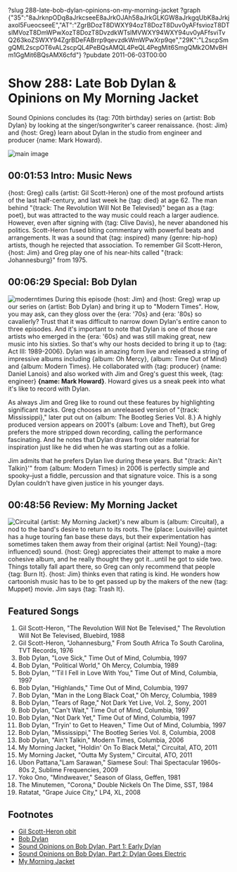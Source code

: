 ?slug 288-late-bob-dylan-opinions-on-my-morning-jacket
?graph {"35":"8aJrknpODq8aJrkcseeE8aJrkOJAh58aJrkGLKGW8aJrkgqUbK8aJrkjaxol5FueocseeE","AT":"ZgrBDozT8DWXY94ozT8DozT8Duv0yAFfsviozT8DTslMVozT8DmWPwXozT8DozT8DvzdkWTslMVWXY94WXY94uv0yAFfsviTvQ263koZSWXY94ZgrBDeFABrrp9qevzdkWmWPwXrp9qe","29K":"L2scpSmgQML2scpOT6vAL2scpQL4PeBQsAMQL4PeQL4PegMit6SmgQMk2OMvBHm1GgMit6BQsAMX6cfd"}
?pubdate 2011-06-03T00:00

# Show 288: Late Bob Dylan & Opinions on My Morning Jacket
Sound Opinions concludes its {tag: 70th birthday} series on {artist: Bob Dylan} by looking at the singer/songwriter's career renaissance. {host: Jim} and {host: Greg} learn about Dylan in the studio from engineer and producer {name: Mark Howard}.

![main image](https://static.soundopinions.org/images/2011/moderndylan.jpg)

## 00:01:53 Intro: Music News
{host: Greg} calls {artist: Gil Scott-Heron} one of the most profound artists of the last half-century, and last week he {tag: died} at age 62. The man behind "{track: The Revolution Will Not Be Televised}" began as a {tag: poet}, but was attracted to the way music could reach a larger audience. However, even after signing with {tag: Clive Davis}, he never abandoned his politics. Scott-Heron fused biting commentary with powerful beats and arrangements. It was a sound that {tag: inspired} many {genre: hip-hop} artists, though he rejected that association. To remember Gil Scott-Heron, {host: Jim} and Greg play one of his near-hits called "{track: Johannesburg}" from 1975.

## 00:06:29 Special: Bob Dylan
![moderntimes](https://static.soundopinions.org/images/2011/ModernTimes.jpg)
During this episode {host: Jim} and {host: Greg} wrap up our series on {artist: Bob Dylan} and bring it up to "Modern Times". How, you may ask, can they gloss over the {era: '70s} and {era: '80s} so cavalierly? Trust that it was difficult to narrow down Dylan's entire canon to three episodes. And it's important to note that Dylan is one of those rare artists who emerged in the {era: '60s} and was still making great, new music into his sixties. So that's why our hosts decided to bring it up to {tag: Act III: 1989-2006}. Dylan was in amazing form live and released a string of impressive albums including {album: Oh Mercy}, {album: Time Out of Mind} and {album: Modern Times}. He collaborated with {tag: producer} {name: Daniel Lanois} and also worked with Jim and Greg's guest this week, {tag: engineer} **{name: Mark Howard}**. Howard gives us a sneak peek into what it's like to record with Dylan.

As always Jim and Greg like to round out these features by highlighting significant tracks. Greg chooses an unreleased version of "{track: Mississippi}," later put out on {album: The Bootleg Series Vol. 8.} A highly produced version appears on 2001's {album: Love and Theft}, but Greg prefers the more stripped down recording, calling the performance fascinating. And he notes that Dylan draws from older material for inspiration just like he did when he was starting out as a folkie.

Jim admits that he prefers Dylan live during these years. But "{track: Ain't Talkin}'" from {album: Modern Times} in 2006 is perfectly simple and spooky–just a fiddle, percussion and that signature voice. This is a song Dylan couldn't have given justice in his younger days.

## 00:48:56 Review: My Morning Jacket
![Circuital](https://static.soundopinions.org/assets/288/29K0.jpg)
{artist: My Morning Jacket}'s new album is {album: Circuital}, a nod to the band's desire to return to its roots. The {place: Louisville} quintet has a huge touring fan base these days, but their experimentation has sometimes taken them away from their original {artist: Neil Young}-{tag: influenced} sound. {host: Greg} appreciates their attempt to make a more cohesive album, and he really thought they got it...until he got to side two. Things totally fall apart there, so Greg can only recommend that people {tag: Burn It}. {host: Jim} thinks even that rating is kind. He wonders how cartoonish music has to be to get passed up by the makers of the new {tag: Muppet} movie. Jim says {tag: Trash It}.

## Featured Songs
1. Gil Scott-Heron, "The Revolution Will Not Be Televised," The Revolution Will Not Be Televised, Bluebird, 1988
2. Gil Scott-Heron, "Johannesburg," From South Africa To South Carolina, TVT Records, 1976
3. Bob Dylan, "Love Sick," Time Out of Mind, Columbia, 1997
4. Bob Dylan, "Political World," Oh Mercy, Columbia, 1989
5. Bob Dylan, "'Til I Fell in Love With You," Time Out of Mind, Columbia, 1997
6. Bob Dylan, "Highlands," Time Out of Mind, Columbia, 1997
7. Bob Dylan, "Man in the Long Black Coat," Oh Mercy, Columbia, 1989
8. Bob Dylan, "Tears of Rage," Not Dark Yet Live, Vol. 2, Sony, 2001
9. Bob Dylan, "Can't Wait," Time Out of Mind, Columbia, 1997
10. Bob Dylan, "Not Dark Yet," Time Out of Mind, Columbia, 1997
11. Bob Dylan, "Tryin' to Get to Heaven," Time Out of Mind, Columbia, 1997
12. Bob Dylan, "Mississippi," The Bootleg Series Vol. 8, Columbia, 2008
13. Bob Dylan, "Ain't Talkin," Modern Times, Columbia, 2006
14. My Morning Jacket, "Holdin' On To Black Metal," Circuital, ATO, 2011
15. My Morning Jacket, "Outta My System," Circuital, ATO, 2011
16. Ubon Pattana,"Lam Sarawan," Siamese Soul: Thai Spectacular 1960s-80s 2, Sublime Frequencies, 2009
17. Yoko Ono, "Mindweaver," Season of Glass, Geffen, 1981
18. The Minutemen, "Corona," Double Nickels On The Dime, SST, 1984
19. Ratatat, "Grape Juice City," LP4, XL, 2008

## Footnotes
- [Gil Scott-Heron obit](http://www.nytimes.com/2011/05/29/arts/music/gil-scott-heron-voice-of-black-culture-dies-at-62.html)
- [Bob Dylan](http://www.bobdylan.com/us/home)
- [Sound Opinions on Bob Dylan, Part 1: Early Dylan](/show/279)
- [Sound Opinions on Bob Dylan, Part 2: Dylan Goes Electric](/show/283)
- [My Morning Jacket](http://www.mymorningjacket.com/)
